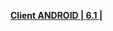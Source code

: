 **[Client ANDROID | 6.1 |  ](https://bundle.bh3.com/public/Android/20220922-171040-gf_android_ota-versions-v6_1-Moonshade_Epic_guofu.apk)**
